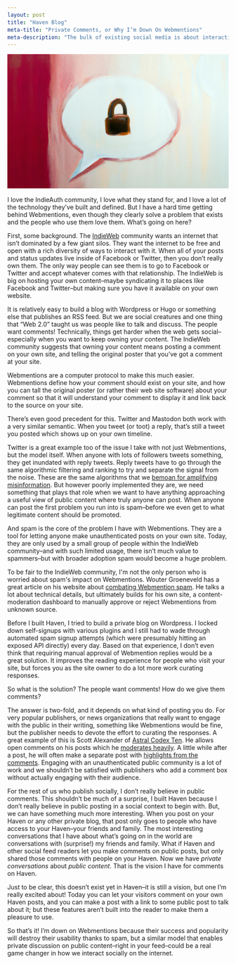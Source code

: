 ```yaml
---
layout: post
title: "Haven Blog"
meta-title: "Private Comments, or Why I’m Down On Webmentions"
meta-description: "The bulk of existing social media is about interacting in public, but there is a huge value in exploring what these systems look like if commenting is a private affair"
---
```

<img class="default" src="/assets/images/locked_conversation.jpg" alt="A speech bubble with a padlock on it." />

I love the IndieAuth community, I love what they stand for, and I love a lot of the technology they’ve built and defined.  But I have a hard time getting behind Webmentions, even though they clearly solve a problem that exists and the people who use them love them.  What’s going on here?

First, some background.  The [IndieWeb](https://indieweb.org/IndieWeb) community wants an internet that isn’t dominated by a few giant silos.  They want the internet to be free and open with a rich diversity of ways to interact with it.  When all of your posts and status updates live inside of Facebook or Twitter, then you don’t really own them.  The only way people can see them is to go to Facebook or Twitter and accept whatever comes with that relationship.  The IndieWeb is big on hosting your own content–maybe syndicating it to places like Facebook and Twitter–but making sure you have it available on your own website.

It is relatively easy to build a blog with Wordpress or Hugo or something else that publishes an RSS feed.  But we are social creatures and one thing that “Web 2.0” taught us was people like to talk and discuss.  The people want comments!  Technically, things get harder when the web gets social–especially when you want to keep owning your content.  The IndieWeb community suggests that owning your content means posting a comment on your own site, and telling the original poster that you’ve got a comment at your site.

Webmentions are a computer protocol to make this much easier.  Webmentions define how your comment should exist on your site, and how you can tall the original poster (or rather their web site software) about your comment so that it will understand your comment to display it and link back to the source on your site.

There’s even good precedent for this.  Twitter and Mastodon both work with a very similar semantic.  When you tweet (or toot) a reply, that’s still a tweet you posted which shows up on your own timeline.

Twitter is a great example too of the issue I take with not just Webmentions, but the model itself.  When anyone with lots of followers tweets something, they get inundated with reply tweets.  Reply tweets have to go through the same algorithmic filtering and ranking to try and separate the signal from the noise.  These are the same algorithms that we [bemoan for amplifying misinformation](https://barackobama.medium.com/my-remarks-on-disinformation-at-stanford-7d7af7ba28af).  But however poorly implemented they are, we need something that plays that role when we want to have anything approaching a useful view of public content where truly anyone can post.  When anyone can post the first problem you run into is spam–before we even get to what legitimate content should be promoted.

And spam is the core of the problem I have with Webmentions.  They are a tool for letting anyone make unauthenticated posts on your own site.  Today, they are only used by a small group of people within the IndieWeb community–and with such limited usage, there isn’t much value to spammers–but with broader adoption spam would become a huge problem.  

To be fair to the IndieWeb community, I'm not the only person who is worried about spam's impact on Webmentions.  Wouter Groeneveld has a great article on his website about [combating Webmention spam](https://brainbaking.com/post/2022/04/fighting-webmention-and-pingback-spam/).  He talks a lot about technical details, but ultimately builds for his own site, a content-moderation dashboard to manually approve or reject Webmentions from unknown source.

Before I built Haven, I tried to build a private blog on Wordpress.  I locked down self-signups with various plugins and I still had to wade through automated spam signup attempts (which were presumably hitting an exposed API directly) every day.  Based on that experience, I don’t even think that requiring manual approval of Webmention replies would be a great solution.  It improves the reading experience for people who visit your site, but forces you as the site owner to do a lot more work curating responses.  

So what is the solution?  The people want comments!  How do we give them comments?  

The answer is two-fold, and it depends on what kind of posting you do.  For very popular publishers, or news organizations that really want to engage with the public in their writing, something like Webmentions would be fine, but the publisher needs to devote the effort to curating the responses.  A great example of this is Scott Alexander of [Astral Codex Ten](https://astralcodexten.substack.com/).  He allows open comments on his posts which he [moderates heavily](https://astralcodexten.substack.com/p/open-thread-249).  A little while after a post, he will often make a separate post with [highlights from the comments](https://astralcodexten.substack.com/p/highlights-from-the-comments-on-bobos). Engaging with an unauthenticated public community is a lot of work and we shouldn’t be satisfied with publishers who add a comment box without actually engaging with their audience.

For the rest of us who publish socially, I don’t really believe in public comments.  This shouldn’t be much of a surprise, I built Haven because I don’t really believe in public posting in a social context to begin with.  But, we can have something much more interesting.  When you post on your Haven or any other private blog, that post only goes to people who have access to your Haven–your friends and family.  The most interesting conversations that I have about what’s going on in the world are conversations with (surprise!) my friends and family.  What if Haven and other social feed readers let you make comments on public posts, but only shared those comments with people on your Haven.  Now we have _private conversations_ about _public content_.  That is the vision I have for comments on Haven.

Just to be clear, this doesn’t exist yet in Haven–it is still a vision, but one I’m really excited about!  Today you can let your visitors comment on your own Haven posts, and you can make a post with a link to some public post to talk about it; but these features aren’t built into the reader to make them a pleasure to use.

So that’s it!  I’m down on Webmentions because their success and popularity will destroy their usability thanks to spam, but a similar model that enables private discussion on public content–right in your feed–could be a real game changer in how we interact socially on the internet.

